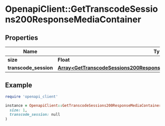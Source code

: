 # OpenapiClient::GetTranscodeSessions200ResponseMediaContainer

## Properties

| Name | Type | Description | Notes |
| ---- | ---- | ----------- | ----- |
| **size** | **Float** |  | [optional] |
| **transcode_session** | [**Array&lt;GetTranscodeSessions200ResponseMediaContainerTranscodeSessionInner&gt;**](GetTranscodeSessions200ResponseMediaContainerTranscodeSessionInner.md) |  | [optional] |

## Example

```ruby
require 'openapi_client'

instance = OpenapiClient::GetTranscodeSessions200ResponseMediaContainer.new(
  size: 1,
  transcode_session: null
)
```

